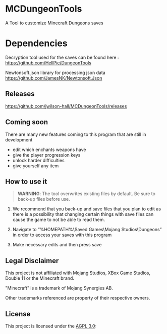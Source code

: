 # MCDungeonTools
A Tool to customize Minecraft Dungeons saves
# Dependencies
Decryption tool used for the saves can be found here : https://github.com/HellPie/DungeonTools

Newtonsoft.json library for processing json data https://github.com/JamesNK/Newtonsoft.Json

## Releases
https://github.com/jwilson-hall/MCDungeonTools/releases

## Coming soon
There are many new features coming to this program that are still in development
- edit which enchants weapons have
- give the player progression keys
- unlock harder difficulties
- give yourself any item


## How to use it

> **WARNING**: The tool overwrites existing files by default. Be sure to back-up files before use.

1. We recommend that  you back-up and save files that you plan to edit as there is a possibility that changing certain things with save files can cause the game to not be able to read them.

2. Navigate to “%HOMEPATH%\Saved Games\Mojang Studios\Dungeons” in order to access your saves with this program

3. Make necessary edits and then press save

## Legal Disclaimer

This project is not affiliated with Mojang Studios, XBox Game Studios, Double 11 or the Minecraft brand.

"Minecraft" is a trademark of Mojang Synergies AB.

Other trademarks referenced are property of their respective owners.

## License

This project is licensed under the [AGPL 3.0](LICENSE):
